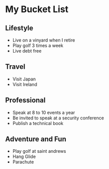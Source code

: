 # My Bucket List

## Lifestyle

* Live on a vinyard when I retire
* Play golf 3 times a week
* Live debt free

## Travel

* Visit Japan
* Visit Ireland

## Professional

* Speak at 8 to 10 events a year
* Be invited to speak at a security conference
* Publish a technical book

## Adventure and Fun

* Play golf at saint andrews
* Hang Glide
* Parachute
